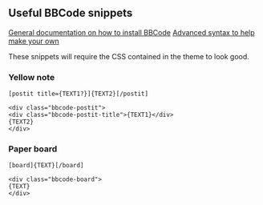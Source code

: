 

## Useful BBCode snippets

[General documentation on how to install BBCode](https://www.phpbb.com/support/docs/en/3.3/kb/article/adding-custom-bbcodes-in-phpbb3/)
[Advanced syntax to help make your own](https://s9etextformatter.readthedocs.io/Plugins/BBCodes/Custom_BBCode_syntax/)

These snippets will require the CSS contained in the theme to look good.

### Yellow note

```
[postit title={TEXT1?}]{TEXT2}[/postit]
```

```
<div class="bbcode-postit">
<div class="bbcode-postit-title">{TEXT1}</div>
{TEXT2}
</div>
```

### Paper board

```
[board]{TEXT}[/board]
```

```
<div class="bbcode-board">
{TEXT}
</div>
```


